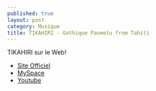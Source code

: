 ```yaml
---
published: true
layout: post
category: Musique
title: TIKAHIRI - Gothique Paumotu from Tahiti
---
```

TIKAHIRI sur le Web!

- [Site Officiel](http://www.tikahiri.com)
- [MySpace](http://www.myspace.com/tikahiri)
- [Youtube](http://www.youtube.com/user/tikahiriband)

